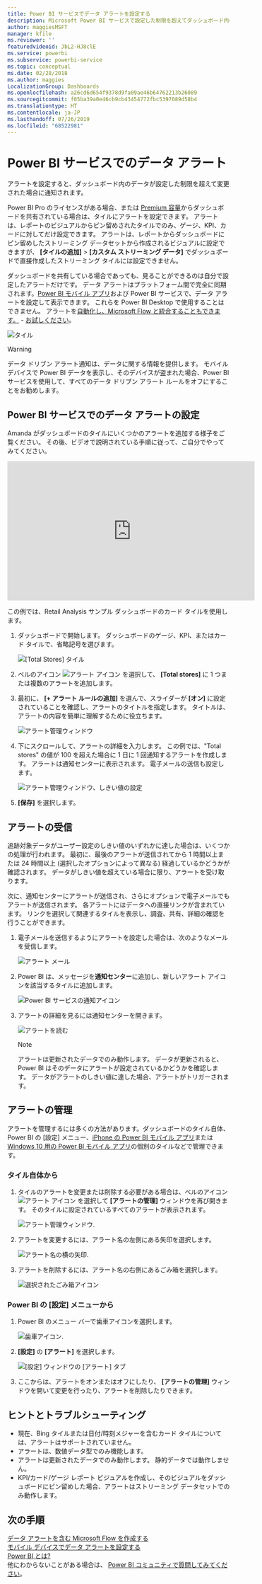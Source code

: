 ```yaml
---
title: Power BI サービスでデータ アラートを設定する
description: Microsoft Power BI サービスで設定した制限を超えてダッシュボード内のデータが変更された場合に通知されるように、アラートを設定する方法について説明します。
author: maggiesMSFT
manager: kfile
ms.reviewer: ''
featuredvideoid: JbL2-HJ8clE
ms.service: powerbi
ms.subservice: powerbi-service
ms.topic: conceptual
ms.date: 02/28/2018
ms.author: maggies
LocalizationGroup: Dashboards
ms.openlocfilehash: a26cd6d654f9378d9fa09ae46b64762213b26089
ms.sourcegitcommit: f05ba39a0e46cb9cb43454772fbc5397089d58b4
ms.translationtype: HT
ms.contentlocale: ja-JP
ms.lasthandoff: 07/26/2019
ms.locfileid: "68522981"
---
```

# <a name="data-alerts-in-power-bi-service"></a>Power BI サービスでのデータ アラート
アラートを設定すると、ダッシュボード内のデータが設定した制限を超えて変更された場合に通知されます。 

Power BI Pro のライセンスがある場合、または [Premium 容量](service-premium-what-is.md)からダッシュボードを共有されている場合は、タイルにアラートを設定できます。 アラートは、レポートのビジュアルからピン留めされたタイルでのみ、ゲージ、KPI、カードに対してだけ設定できます。 アラートは、レポートからダッシュボードにピン留めしたストリーミング データセットから作成されるビジュアルに設定できますが、 **[タイルの追加]**  >  **[カスタム ストリーミング データ]** でダッシュボードで直接作成したストリーミング タイルには設定できません。 

ダッシュボードを共有している場合であっても、見ることができるのは自分で設定したアラートだけです。 データ アラートはプラットフォーム間で完全に同期されます。[Power BI モバイル アプリ](consumer/mobile/mobile-set-data-alerts-in-the-mobile-apps.md)および Power BI サービスで、データ アラートを設定して表示できます。 これらを Power BI Desktop で使用することはできません。 アラートを[自動化し、Microsoft Flow と統合することもできます。](https://flow.microsoft.com) - [お試しください](service-flow-integration.md)。

![タイル](media/service-set-data-alerts/powerbi-alert-types-new.png)

> [!WARNING]
> データ ドリブン アラート通知は、データに関する情報を提供します。 モバイル デバイスで Power BI データを表示し、そのデバイスが盗まれた場合、Power BI サービスを使用して、すべてのデータ ドリブン アラート ルールをオフにすることをお勧めします。
> 
> 

## <a name="set-data-alerts-in-power-bi-service"></a>Power BI サービスでのデータ アラートの設定
Amanda がダッシュボードのタイルにいくつかのアラートを追加する様子をご覧ください。 その後、ビデオで説明されている手順に従って、ご自分でやってみてください。

<iframe width="560" height="315" src="https://www.youtube.com/embed/JbL2-HJ8clE" frameborder="0" allowfullscreen></iframe>

この例では、Retail Analysis サンプル ダッシュボードのカード タイルを使用します。

1. ダッシュボードで開始します。 ダッシュボードのゲージ、KPI、またはカード タイルで、省略記号を選びます。
   
   ![[Total Stores] タイル](media/service-set-data-alerts/powerbi-card.png)
2. ベルのアイコン ![アラート アイコン](media/service-set-data-alerts/power-bi-bell-icon.png) を選択して、 **[Total stores]** に 1 つまたは複数のアラートを追加します。
   
1. 最初に、 **[+ アラート ルールの追加]** を選んで、スライダーが **[オン]** に設定されていることを確認し、アラートのタイトルを指定します。 タイトルは、アラートの内容を簡単に理解するために役立ちます。
   
   ![アラート管理ウィンドウ](media/service-set-data-alerts/powerbi-alert-title.png)
4. 下にスクロールして、アラートの詳細を入力します。  この例では、"Total stores" の値が 100 を超えた場合に 1 日に 1 回通知するアラートを作成します。 アラートは通知センターに表示されます。 電子メールの送信も設定します。
   
   ![アラート管理ウィンドウ、しきい値の設定](media/service-set-data-alerts/power-bi-set-alert-details.png)
5. **[保存]** を選択します。

## <a name="receiving-alerts"></a>アラートの受信
追跡対象データがユーザー設定のしきい値のいずれかに達した場合は、いくつかの処理が行われます。 最初に、最後のアラートが送信されてから 1 時間以上または 24 時間以上 (選択したオプションによって異なる) 経過しているかどうかが確認されます。 データがしきい値を超えている場合に限り、アラートを受け取ります。

次に、通知センターにアラートが送信され、さらにオプションで電子メールでもアラートが送信されます。 各アラートにはデータへの直接リンクが含まれています。 リンクを選択して関連するタイルを表示し、調査、共有、詳細の確認を行うことができます。  

1. 電子メールを送信するようにアラートを設定した場合は、次のようなメールを受信します。
   
   ![アラート メール](media/service-set-data-alerts/powerbi-alerts-email.png)
2. Power BI は、メッセージを**通知センター**に追加し、新しいアラート アイコンを該当するタイルに追加します。
   
   ![Power BI サービスの通知アイコン](media/service-set-data-alerts/powerbi-alert-notifications.png)
3. アラートの詳細を見るには通知センターを開きます。
   
    ![アラートを読む](media/service-set-data-alerts/powerbi-alert-notification.png)
   
   > [!NOTE]
   > アラートは更新されたデータでのみ動作します。 データが更新されると、Power BI はそのデータにアラートが設定されているかどうかを確認します。 データがアラートのしきい値に達した場合、アラートがトリガーされます。
   > 
   > 

## <a name="managing-alerts"></a>アラートの管理
アラートを管理するには多くの方法があります。ダッシュボードのタイル自体、Power BI の [設定] メニュー、[iPhone の Power BI モバイル アプリ](consumer/mobile/mobile-set-data-alerts-in-the-mobile-apps.md)または [Windows 10 用の Power BI モバイル アプリ](consumer/mobile/mobile-set-data-alerts-in-the-mobile-apps.md)の個別のタイルなどで管理できます。

### <a name="from-the-tile-itself"></a>タイル自体から
1. タイルのアラートを変更または削除する必要がある場合は、ベルのアイコン ![アラート アイコン](media/service-set-data-alerts/power-bi-bell-icon.png) を選択して **[アラートの管理]** ウィンドウを再び開きます。 そのタイルに設定されているすべてのアラートが表示されます。
   
    ![アラート管理ウィンドウ](media/service-set-data-alerts/powerbi-see-alerts.png).
2. アラートを変更するには、アラート名の左側にある矢印を選択します。
   
    ![アラート名の横の矢印](media/service-set-data-alerts/powerbi-see-alerts-arrow.png).
3. アラートを削除するには、アラート名の右側にあるごみ箱を選択します。
   
      ![選択されたごみ箱アイコン](media/service-set-data-alerts/powerbi-see-alerts-delete.png)

### <a name="from-the-power-bi-settings-menu"></a>Power BI の [設定] メニューから
1. Power BI のメニュー バーで歯車アイコンを選択します。
   
    ![歯車アイコン](media/service-set-data-alerts/powerbi-gear-icon.png).
2. **[設定]** の **[アラート]** を選択します。
   
    ![[設定] ウィンドウの [アラート] タブ](media/service-set-data-alerts/powerbi-alert-settings.png)
3. ここからは、アラートをオンまたはオフにしたり、 **[アラートの管理]** ウィンドウを開いて変更を行ったり、アラートを削除したりできます。

## <a name="tips-and-troubleshooting"></a>ヒントとトラブルシューティング
* 現在、Bing タイルまたは日付/時刻メジャーを含むカード タイルについては、アラートはサポートされていません。
* アラートは、数値データ型でのみ機能します。
* アラートは更新されたデータでのみ動作します。 静的データでは動作しません。
* KPI/カード/ゲージ レポート ビジュアルを作成し、そのビジュアルをダッシュボードにピン留めした場合、アラートはストリーミング データセットでのみ動作します。

## <a name="next-steps"></a>次の手順
[データ アラートを含む Microsoft Flow を作成する](service-flow-integration.md)    
[モバイル デバイスでデータ アラートを設定する](consumer/mobile/mobile-set-data-alerts-in-the-mobile-apps.md)    
[Power BI とは?](power-bi-overview.md)    
他にわからないことがある場合は、 [Power BI コミュニティで質問してみてください](http://community.powerbi.com/)。

